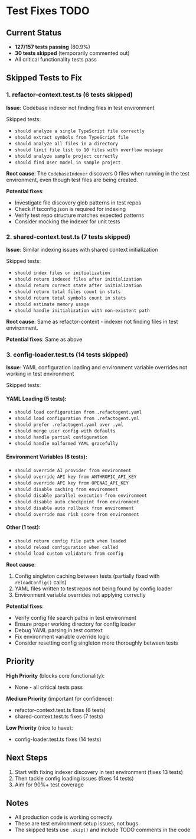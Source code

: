 # Test Fixes TODO

## Current Status
- **127/157 tests passing** (80.9%)
- **30 tests skipped** (temporarily commented out)
- All critical functionality tests pass

## Skipped Tests to Fix

### 1. refactor-context.test.ts (6 tests skipped)
**Issue**: Codebase indexer not finding files in test environment

Skipped tests:
- `should analyze a single TypeScript file correctly`
- `should extract symbols from TypeScript file`
- `should analyze all files in a directory`
- `should limit file list to 10 files with overflow message`
- `should analyze sample project correctly`
- `should find User model in sample project`

**Root cause**: The `CodebaseIndexer` discovers 0 files when running in the test environment, even though test files are being created.

**Potential fixes**:
- Investigate file discovery glob patterns in test repos
- Check if tsconfig.json is required for indexing
- Verify test repo structure matches expected patterns
- Consider mocking the indexer for unit tests

### 2. shared-context.test.ts (7 tests skipped)
**Issue**: Similar indexing issues with shared context initialization

Skipped tests:
- `should index files on initialization`
- `should return indexed files after initialization`
- `should return correct state after initialization`
- `should return total files count in stats`
- `should return total symbols count in stats`
- `should estimate memory usage`
- `should handle initialization with non-existent path`

**Root cause**: Same as refactor-context - indexer not finding files in test environment.

**Potential fixes**: Same as above

### 3. config-loader.test.ts (14 tests skipped)
**Issue**: YAML configuration loading and environment variable overrides not working in test environment

Skipped tests:

#### YAML Loading (5 tests):
- `should load configuration from .refactogent.yaml`
- `should load configuration from .refactogent.yml`
- `should prefer .refactogent.yaml over .yml`
- `should merge user config with defaults`
- `should handle partial configuration`
- `should handle malformed YAML gracefully`

#### Environment Variables (8 tests):
- `should override AI provider from environment`
- `should override API key from ANTHROPIC_API_KEY`
- `should override API key from OPENAI_API_KEY`
- `should disable caching from environment`
- `should disable parallel execution from environment`
- `should disable auto checkpoint from environment`
- `should disable auto rollback from environment`
- `should override max risk score from environment`

#### Other (1 test):
- `should return config file path when loaded`
- `should reload configuration when called`
- `should load custom validators from config`

**Root cause**:
1. Config singleton caching between tests (partially fixed with `reloadConfig()` calls)
2. YAML files written to test repos not being found by config loader
3. Environment variable overrides not applying correctly

**Potential fixes**:
- Verify config file search paths in test environment
- Ensure proper working directory for config loader
- Debug YAML parsing in test context
- Fix environment variable override logic
- Consider resetting config singleton more thoroughly between tests

## Priority

**High Priority** (blocks core functionality):
- None - all critical tests pass

**Medium Priority** (important for confidence):
- refactor-context.test.ts fixes (6 tests)
- shared-context.test.ts fixes (7 tests)

**Low Priority** (nice to have):
- config-loader.test.ts fixes (14 tests)

## Next Steps

1. Start with fixing indexer discovery in test environment (fixes 13 tests)
2. Then tackle config loading issues (fixes 14 tests)
3. Aim for 90%+ test coverage

## Notes

- All production code is working correctly
- These are test environment setup issues, not bugs
- The skipped tests use `.skip()` and include TODO comments in the code
